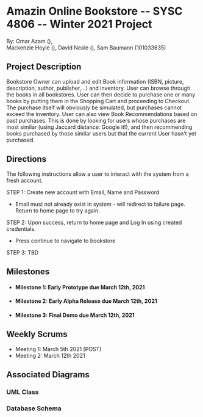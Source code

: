 # Amazin Online Bookstore -- SYSC 4806 -- Winter 2021 Project

By: 	Omar Azam (), 	
	Mackenzie Hoyle (),	
	David Neale (),	
	Sam Baumann 	(101033635)

## Project Description
Bookstore Owner can upload and edit Book information (ISBN, picture, description, author, publisher,...) and inventory. User can browse through the books in all bookstores. User can then decide to purchase one or many books by putting them in the Shopping Cart and proceeding to Checkout. The purchase itself will obviously be simulated, but purchases cannot exceed the inventory. User can also view Book Recommendations based on past purchases. This is done by looking for users whose purchases are most similar (using Jaccard distance: Google it!), and then recommending books purchased by those similar users but that the current User hasn't yet purchased.

## Directions

The following instructions allow a user to interact with the system from a fresh account.

STEP 1: Create new account with Email, Name and Password
 - Email must not already exist in system - will redirect to failure page. Return to home page to try again.

STEP 2: Upon success, return to home page and Log In using created credentials.
 - Press continue to navigate to bookstore

STEP 3: TBD

## Milestones
 - #### Milestone 1: Early Prototype due March 12th, 2021
 - #### Milestone 2: Early Alpha Release due March 12th, 2021
 - #### Milestone 3: Final Demo due March 12th, 2021

## Weekly Scrums
 - Meeting 1: March 5th 2021 (POST)
 - Meeting 2: March 12th 2021

## Associated Diagrams
### UML Class

### Database Schema
